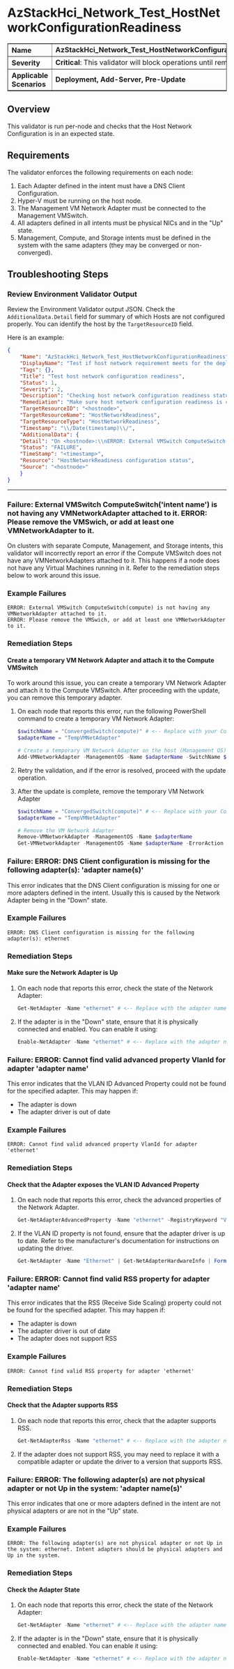 # AzStackHci_Network_Test_HostNetworkConfigurationReadiness

<table border="1" cellpadding="6" cellspacing="0" style="border-collapse:collapse; margin-bottom:1em;">
  <tr>
    <th style="text-align:left; width: 180px;">Name</th>
    <td><strong>AzStackHci_Network_Test_HostNetworkConfigurationReadiness</strong></td>
  </tr>
  <tr>
    <th style="text-align:left; width: 180px;">Severity</th>
    <td><strong>Critical</strong>: This validator will block operations until remediated.</td>
  </tr>
  <tr>
    <th style="text-align:left;">Applicable Scenarios</th>
    <td><strong>Deployment, Add-Server, Pre-Update</strong></td>
  </tr>
</table>

## Overview

This validator is run per-node and checks that the Host Network Configuration is in an expected state.

## Requirements

The validator enforces the following requirements on each node:
1. Each Adapter defined in the intent must have a DNS Client Configuration.
2. Hyper-V must be running on the host node.
3. The Management VM Network Adapter must be connected to the Management VMSwitch.
4. All adapters defined in all intents must be physical NICs and in the "Up" state.
5. Management, Compute, and Storage intents must be defined in the system with the same adapters (they may be converged or non-converged).

## Troubleshooting Steps

### Review Environment Validator Output

Review the Environment Validator output JSON. Check the `AdditionalData.Detail` field for summary of which Hosts are not configured properly. You can identify the host by the `TargetResourceID` field.

Here is an example:
```json
{
    "Name": "AzStackHci_Network_Test_HostNetworkConfigurationReadiness",
    "DisplayName": "Test if host network requirement meets for the deployment on all servers",
    "Tags": {},
    "Title": "Test host network configuration readiness",
    "Status": 1,
    "Severity": 2,
    "Description": "Checking host network configuration readiness status on <hostnode>",
    "Remediation": "Make sure host network configuration readiness is correct. Review detail message to find out the issue.",
    "TargetResourceID": "<hostnode>",
    "TargetResourceName": "HostNetworkReadiness",
    "TargetResourceType": "HostNetworkReadiness",
    "Timestamp": "\\/Date(timestamp)\\/",
    "AdditionalData": {
    "Detail": "On <hostnode>:\\nERROR: External VMSwitch ComputeSwitch(compute) is not having any VMNetworkAdapter attached to it.\\nERROR: Please remove the VMSwich, or add at least one VMNetworkAdapter to it.\\nPASS: DNS Client configuration has valid data for all adapters defined in intent\\nPASS: Hyper-V is running correctly on the system\\nPASS: External VMSwitch ConvergedSwitch(Management) have 2 VMNetworkAdapter(s) attached to it\\nPASS: At least 1 VMSwitch is having the network adapter defined in the management intent\\nPASS: All adapters defined in intent are physical NICs and Up in the system\\nPASS: Intent Management is already defined in the system with same adapter(s)\\nPASS: Intent Compute is already defined in the system with same adapter(s)\\nPASS: Intent Storage is already defined in the system with same adapter(s)",
    "Status": "FAILURE",
    "TimeStamp": "<timestamp>",
    "Resource": "HostNetworkReadiness configuration status",
    "Source": "<hostnode>"
    }
}
```

---

### Failure: External VMSwitch ComputeSwitch('intent name') is not having any VMNetworkAdapter attached to it. ERROR: Please remove the VMSwich, or add at least one VMNetworkAdapter to it.

On clusters with separate Compute, Management, and Storage intents, this validator will incorrectly report an error if the Compute VMSwitch does not have any VMNetworkAdapters attached to it. This happens if a node does not have any Virtual Machines running in it. Refer to the remediation steps below to work around this issue.

### Example Failures

```text
ERROR: External VMSwitch ComputeSwitch(compute) is not having any VMNetworkAdapter attached to it.
ERROR: Please remove the VMSwich, or add at least one VMNetworkAdapter to it.
```

### Remediation Steps

#### Create a temporary VM Network Adapter and attach it to the Compute VMSwitch

To work around this issue, you can create a temporary VM Network Adapter and attach it to the Compute VMSwitch. After proceeding with the update, you can remove this temporary adapter.

1. On each node that reports this error, run the following PowerShell command to create a temporary VM Network Adapter:
    ```powershell
    $switchName = "ConvergedSwitch(compute)" # <-- Replace with your Compute VMSwitch name (refer to error message)
    $adapterName = "TempVMNetAdapter"

    # Create a temporary VM Network Adapter on the host (Management OS)
    Add-VMNetworkAdapter -ManagementOS -Name $adapterName -SwitchName $switchName
    ```

2. Retry the validation, and if the error is resolved, proceed with the update operation.

3. After the update is complete, remove the temporary VM Network Adapter
    ```powershell
    $switchName = "ConvergedSwitch(compute)" # <-- Replace with your Compute VMSwitch name (refer to error message)
    $adapterName = "TempVMNetAdapter"

    # Remove the VM Network Adapter
    Remove-VMNetworkAdapter -ManagementOS -Name $adapterName
    Get-VMNetworkAdapter -ManagementOS -Name $adapterName -ErrorAction SilentlyContinue
    ```

### Failure: ERROR: DNS Client configuration is missing for the following adapter(s): 'adapter name(s)'

This error indicates that the DNS Client configuration is missing for one or more adapters defined in the intent. Usually this is caused by the Network Adapter being in the "Down" state.

### Example Failures

```text
ERROR: DNS Client configuration is missing for the following adapter(s): ethernet
```

### Remediation Steps

#### Make sure the Network Adapter is Up

1. On each node that reports this error, check the state of the Network Adapter:
    ```powershell
    Get-NetAdapter -Name "ethernet" # <-- Replace with the adapter name from the error message
    ```

2. If the adapter is in the "Down" state, ensure that it is physically connected and enabled. You can enable it using:
    ```powershell
    Enable-NetAdapter -Name "ethernet" # <-- Replace with the adapter name from the error message
    ```

### Failure: ERROR: Cannot find valid advanced property VlanId for adapter 'adapter name'

This error indicates that the VLAN ID Advanced Property could not be found for the specified adapter. This may happen if:
- The adapter is down
- The adapter driver is out of date

### Example Failures

```text
ERROR: Cannot find valid advanced property VlanId for adapter 'ethernet'
```

### Remediation Steps

#### Check that the Adapter exposes the VLAN ID Advanced Property
1. On each node that reports this error, check the advanced properties of the Network Adapter.
    ```powershell
    Get-NetAdapterAdvancedProperty -Name "ethernet" -RegistryKeyword "VlanId" # <-- Replace with the adapter name from the error message
    ```
2. If the VLAN ID property is not found, ensure that the adapter driver is up to date. Refer to the manufacturer's documentation for instructions on updating the driver.
    ```powershell
    Get-NetAdapter -Name "Ethernet" | Get-NetAdapterHardwareInfo | Format-List #< -- Replace with the adapter name from the error message
    ```
### Failure: ERROR: Cannot find valid RSS property for adapter 'adapter name'

This error indicates that the RSS (Receive Side Scaling) property could not be found for the specified adapter. This may happen if:
- The adapter is down
- The adapter driver is out of date
- The adapter does not support RSS

### Example Failures

```text
ERROR: Cannot find valid RSS property for adapter 'ethernet'
```
### Remediation Steps

#### Check that the Adapter supports RSS
1. On each node that reports this error, check that the adapter supports RSS.
      ```powershell
      Get-NetAdapterRss -Name "ethernet" # <-- Replace with the adapter name from the error message
      ```

2. If the adapter does not support RSS, you may need to replace it with a compatible adapter or update the driver to a version that supports RSS.

### Failure: ERROR:  The following adapter(s) are not physical adapter or not Up in the system: 'adapter name(s)'

This error indicates that one or more adapters defined in the intent are not physical adapters or are not in the "Up" state.

### Example Failures

```text
ERROR: The following adapter(s) are not physical adapter or not Up in the system: ethernet. Intent adapters should be physical adapters and Up in the system.
```

### Remediation Steps

#### Check the Adapter State
1. On each node that reports this error, check the state of the Network Adapter:
    ```powershell
    Get-NetAdapter -Name "ethernet" # <-- Replace with the adapter name from the error message
    ```
2. If the adapter is in the "Down" state, ensure that it is physically connected and enabled. You can enable it using:
    ```powershell
    Enable-NetAdapter -Name "ethernet" # <-- Replace with the adapter name from the error message
    ```
